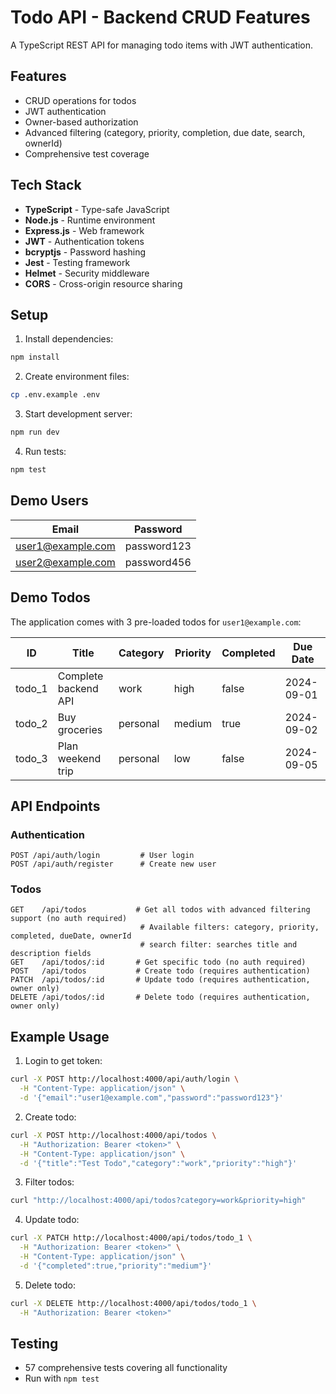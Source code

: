 # Todo API - Backend CRUD Features

A TypeScript REST API for managing todo items with JWT authentication.

## Features

- CRUD operations for todos
- JWT authentication
- Owner-based authorization
- Advanced filtering (category, priority, completion, due date, search, ownerId)
- Comprehensive test coverage

## Tech Stack

- **TypeScript** - Type-safe JavaScript
- **Node.js** - Runtime environment
- **Express.js** - Web framework
- **JWT** - Authentication tokens
- **bcryptjs** - Password hashing
- **Jest** - Testing framework
- **Helmet** - Security middleware
- **CORS** - Cross-origin resource sharing

## Setup

1. Install dependencies:
```bash
npm install
```

2. Create environment files:
```bash
cp .env.example .env
```

3. Start development server:
```bash
npm run dev
```

4. Run tests:
```bash
npm test
```

## Demo Users

| Email | Password |
|-------|----------|
| user1@example.com | password123 |
| user2@example.com | password456 |

## Demo Todos

The application comes with 3 pre-loaded todos for `user1@example.com`:

| ID | Title | Category | Priority | Completed | Due Date |
|----|-------|----------|----------|-----------|----------|
| todo_1 | Complete backend API | work | high | false | 2024-09-01 |
| todo_2 | Buy groceries | personal | medium | true | 2024-09-02 |
| todo_3 | Plan weekend trip | personal | low | false | 2024-09-05 |

## API Endpoints

### Authentication
```http
POST /api/auth/login         # User login
POST /api/auth/register      # Create new user
```

### Todos
```http
GET    /api/todos           # Get all todos with advanced filtering support (no auth required)
                             # Available filters: category, priority, completed, dueDate, ownerId
                             # search filter: searches title and description fields
GET    /api/todos/:id       # Get specific todo (no auth required)
POST   /api/todos           # Create todo (requires authentication)
PATCH  /api/todos/:id       # Update todo (requires authentication, owner only)
DELETE /api/todos/:id       # Delete todo (requires authentication, owner only)
```

## Example Usage

1. Login to get token:
```bash
curl -X POST http://localhost:4000/api/auth/login \
  -H "Content-Type: application/json" \
  -d '{"email":"user1@example.com","password":"password123"}'
```

2. Create todo:
```bash
curl -X POST http://localhost:4000/api/todos \
  -H "Authorization: Bearer <token>" \
  -H "Content-Type: application/json" \
  -d '{"title":"Test Todo","category":"work","priority":"high"}'
```

3. Filter todos:
```bash
curl "http://localhost:4000/api/todos?category=work&priority=high"
```

4. Update todo:
```bash
curl -X PATCH http://localhost:4000/api/todos/todo_1 \
  -H "Authorization: Bearer <token>" \
  -H "Content-Type: application/json" \
  -d '{"completed":true,"priority":"medium"}'
```

5. Delete todo:
```bash
curl -X DELETE http://localhost:4000/api/todos/todo_1 \
  -H "Authorization: Bearer <token>"
```

## Testing

- 57 comprehensive tests covering all functionality
- Run with `npm test`
